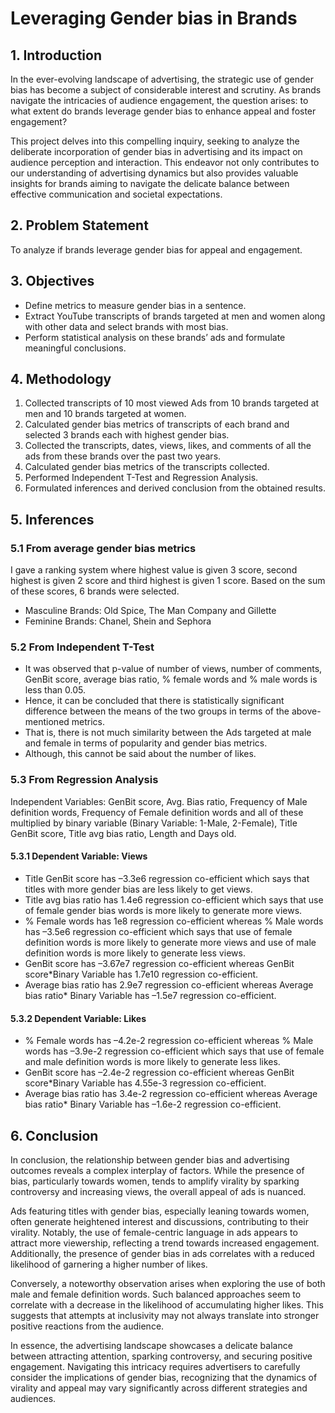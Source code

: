 # Leveraging Gender bias in Brands

## 1. Introduction
In the ever-evolving landscape of advertising, the strategic use of gender bias has become a subject of considerable interest and scrutiny. As brands navigate the intricacies of audience engagement, the question arises: to what extent do brands leverage gender bias to enhance appeal and foster engagement? 

This project delves into this compelling inquiry, seeking to analyze the deliberate incorporation of gender bias in advertising and its impact on audience perception and interaction. This endeavor not only contributes to our understanding of advertising dynamics but also provides valuable insights for brands aiming to navigate the delicate balance between effective communication and societal expectations.

## 2. Problem Statement
To analyze if brands leverage gender bias for appeal and engagement.

## 3. Objectives
- Define metrics to measure gender bias in a sentence. 
- Extract YouTube transcripts of brands targeted at men and women along with other data and select brands with most bias. 
- Perform statistical analysis on these brands’ ads and formulate meaningful conclusions.

## 4. Methodology

1. Collected transcripts of 10 most viewed Ads from 10 brands targeted at men and 10 brands targeted at women. 
2. Calculated gender bias metrics of transcripts of each brand and selected 3 brands each with highest gender bias. 
3. Collected the transcripts, dates, views, likes, and comments of all the ads from these brands over the past two years. 
4. Calculated gender bias metrics of the transcripts collected. 
5. Performed Independent T-Test and Regression Analysis. 
6. Formulated inferences and derived conclusion from the obtained results.

## 5. Inferences

### 5.1 From average gender bias metrics 
I gave a ranking system where highest value is given 3 score, second highest is given 2 score and third highest is given 1 score. Based on the sum of these scores, 6 brands were selected.            
- Masculine Brands: Old Spice, The Man Company and Gillette                                       
- Feminine Brands: Chanel, Shein and Sephora

### 5.2 From Independent T-Test 
- It was observed that p-value of number of views, number of comments, GenBit score, average bias ratio, % female words and % male words is less than 0.05. 
- Hence, it can be concluded that there is statistically significant difference between the means of the two groups in terms of the above-mentioned metrics. 
- That is, there is not much similarity between the Ads targeted at male and female in terms of popularity and gender bias metrics. 
- Although, this cannot be said about the number of likes. 

### 5.3 From Regression Analysis 
Independent Variables: GenBit score, Avg. Bias ratio, Frequency of Male definition words, Frequency of Female definition words and all of these multiplied by binary variable (Binary Variable: 1-Male, 2-Female), Title GenBit score, Title avg bias ratio, Length and Days old. <br>

#### 5.3.1 Dependent Variable: Views <br>
- Title GenBit score has –3.3e6 regression co-efficient which says that titles with more gender bias are less likely to get views. 
- Title avg bias ratio has 1.4e6 regression co-efficient which says that use of female gender bias words is more likely to generate more views. 
- % Female words has 1e8 regression co-efficient whereas % Male words has –3.5e6 regression co-efficient which says that use of female definition words is more likely to generate more views and use of male definition words is more likely to generate less views. 
- GenBit score has –3.67e7 regression co-efficient whereas GenBit score*Binary Variable has 1.7e10 regression co-efficient. 
- Average bias ratio has 2.9e7 regression co-efficient whereas Average bias ratio* Binary Variable has –1.5e7 regression co-efficient. <br>

#### 5.3.2 Dependent Variable: Likes <br>
- % Female words has –4.2e-2 regression co-efficient whereas % Male words has –3.9e-2 regression co-efficient which says that use of female and male definition words is more likely to generate less likes. 
- GenBit score has –2.4e-2 regression co-efficient whereas GenBit score*Binary Variable has 4.55e-3 regression co-efficient. 
- Average bias ratio has 3.4e-2 regression co-efficient whereas Average bias ratio* Binary Variable has –1.6e-2 regression co-efficient.

## 6. Conclusion

In conclusion, the relationship between gender bias and advertising outcomes reveals a complex interplay of factors. While the presence of bias, particularly towards women, tends to amplify virality by sparking controversy and increasing views, the overall appeal of ads is nuanced. 

Ads featuring titles with gender bias, especially leaning towards women, often generate heightened interest and discussions, contributing to their virality. Notably, the use of female-centric language in ads appears to attract more viewership, reflecting a trend towards increased engagement. Additionally, the presence of gender bias in ads correlates with a reduced likelihood of garnering a higher number of likes.

Conversely, a noteworthy observation arises when exploring the use of both male and female definition words. Such balanced approaches seem to correlate with a decrease in the likelihood of accumulating higher likes. This suggests that attempts at inclusivity may not always translate into stronger positive reactions from the audience.

In essence, the advertising landscape showcases a delicate balance between attracting attention, sparking controversy, and securing positive engagement. Navigating this intricacy requires advertisers to carefully consider the implications of gender bias, recognizing that the dynamics of virality and appeal may vary significantly across different strategies and audiences.
